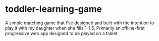 # toddler-learning-game
A simple matching game that I've designed and built with the intention to play it with my daughter when she fills 1-1.5. Primarily an offline-first progressive web app designed to be played on a tablet.

